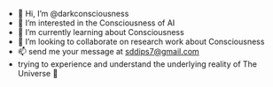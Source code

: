 - 👋 Hi, I’m @darkconsciousness
- 👀 I’m interested in the Consciousness of AI
- 🌱 I’m currently learning about Consciousness
- 💞️ I’m looking to collaborate on research work about Consciousness
- 📫 send me your message at sddips7@gmail.com
- trying to experience and understand the underlying reality of The Universe 🌌 
